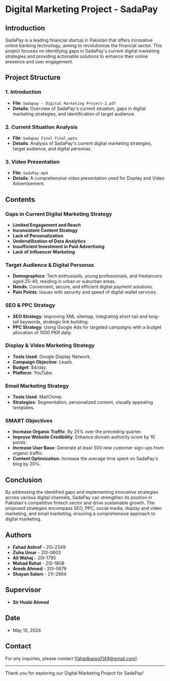 # Digital Marketing Project - SadaPay

## Introduction
SadaPay is a leading financial startup in Pakistan that offers innovative online banking technology, aiming to revolutionize the financial sector. This project focuses on identifying gaps in SadaPay's current digital marketing strategies and providing actionable solutions to enhance their online presence and user engagement.

## Project Structure

### 1. Introduction
- **File**: `Sadapay - Digital Marketing Project-2.pdf`
- **Details**: Overview of SadaPay's current situation, gaps in digital marketing strategies, and identification of target audience.

### 2. Current Situation Analysis
- **File**: `Sadapay Final Final.pptx`
- **Details**: Analysis of SadaPay's current digital marketing strategies, target audience, and digital personas.

### 3. Video Presentation
- **File**: `SadaPay.mp4`
- **Details**: A comprehensive video presentation used for Display and Video Advertisement.

## Contents

### Gaps in Current Digital Marketing Strategy
- **Limited Engagement and Reach**
- **Inconsistent Content Strategy**
- **Lack of Personalization**
- **Underutilization of Data Analytics**
- **Insufficient Investment in Paid Advertising**
- **Lack of Influencer Marketing**

### Target Audience & Digital Personas
- **Demographics**: Tech enthusiasts, young professionals, and freelancers aged 25-40, residing in urban or suburban areas.
- **Needs**: Convenient, secure, and efficient digital payment solutions.
- **Pain Points**: Issues with security and speed of digital wallet services.

### SEO & PPC Strategy
- **SEO Strategy**: Improving XML sitemap, integrating short-tail and long-tail keywords, strategic link building.
- **PPC Strategy**: Using Google Ads for targeted campaigns with a budget allocation of 1000 PKR daily.

### Display & Video Marketing Strategy
- **Tools Used**: Google Display Network.
- **Campaign Objective**: Leads.
- **Budget**: $4/day.
- **Platform**: YouTube.

### Email Marketing Strategy
- **Tools Used**: MailChimp.
- **Strategies**: Segmentation, personalized content, visually appealing templates.

### SMART Objectives
- **Increase Organic Traffic**: By 25% over the preceding quarter.
- **Improve Website Credibility**: Enhance domain authority score by 10 points.
- **Increase User Base**: Generate at least 500 new customer sign-ups from organic traffic.
- **Content Optimization**: Increase the average time spent on SadaPay's blog by 20%.

## Conclusion
By addressing the identified gaps and implementing innovative strategies across various digital channels, SadaPay can strengthen its position in Pakistan's competitive fintech sector and drive sustainable growth. The proposed strategies encompass SEO, PPC, social media, display and video marketing, and email marketing, ensuring a comprehensive approach to digital marketing.

## Authors
- **Fahad Ashraf** - 20i-2349
- **Zuha Umar** - 20I-0603
- **Ali Wahaj** - 20I-1795
- **Mahad Rahat** - 20I-1808
- **Areeb Ahmed** - 20I-0679
- **Shayan Salam** - 21I-2964

## Supervisor
- **Sir Husbi Ahmed**

## Date
- May 13, 2024


## Contact
For any inquiries, please contact [fahadbajwa1149@gmail.com].

---

Thank you for exploring our Digital Marketing Project for SadaPay!
